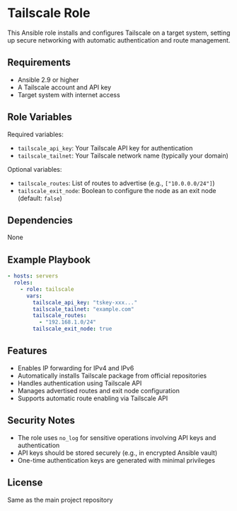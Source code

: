 # Tailscale Role

This Ansible role installs and configures Tailscale on a target system, setting up secure networking with automatic authentication and route management.

## Requirements

- Ansible 2.9 or higher
- A Tailscale account and API key
- Target system with internet access

## Role Variables

Required variables:
- `tailscale_api_key`: Your Tailscale API key for authentication
- `tailscale_tailnet`: Your Tailscale network name (typically your domain)

Optional variables:
- `tailscale_routes`: List of routes to advertise (e.g., `["10.0.0.0/24"]`)
- `tailscale_exit_node`: Boolean to configure the node as an exit node (default: `false`)

## Dependencies

None

## Example Playbook

```yaml
- hosts: servers
  roles:
    - role: tailscale
      vars:
        tailscale_api_key: "tskey-xxx..."
        tailscale_tailnet: "example.com"
        tailscale_routes:
          - "192.168.1.0/24"
        tailscale_exit_node: true
```

## Features

- Enables IP forwarding for IPv4 and IPv6
- Automatically installs Tailscale package from official repositories
- Handles authentication using Tailscale API
- Manages advertised routes and exit node configuration
- Supports automatic route enabling via Tailscale API

## Security Notes

- The role uses `no_log` for sensitive operations involving API keys and authentication
- API keys should be stored securely (e.g., in encrypted Ansible vault)
- One-time authentication keys are generated with minimal privileges

## License

Same as the main project repository
